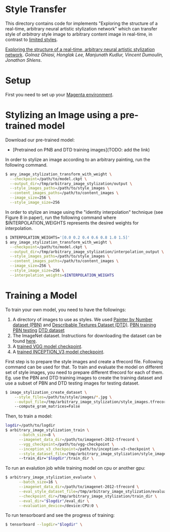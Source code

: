 # Style Transfer

This directory contains code for implements "Exploring the structure of
a real-time, arbitrary neural artistic stylization network" which can
transfer style of *arbitrary* style image to arbitrary content image in
real-time, in contrast to [limited styles](https://arxiv.org/abs/1610.07629).

[Exploring the structure of a real-time, arbitrary neural artistic stylization network](https://arxiv.org/abs/1705.06830). *Golnaz Ghiasi, Honglak Lee, Manjunath Kudlur, Vincent Dumoulin, Jonathon Shlens*.


# Setup
First you need to set up your [Magenta environment](/README.md).

# Stylizing an Image using a pre-trained model
Download our pre-trained model:

* [Pretrained on PNB and DTD training images](TODO: add the link)


In order to stylize an image according to an arbitrary painting, run the
following command.

```bash
$ any_image_stylization_transform_with_weight \
  --checkpoint=/path/to/model.ckpt \
  --output_dir=/tmp/arbitrary_image_stylization/output \
  --style_images_paths=/path/to/style_images \
  --content_images_paths=/path/to/content_images \
  --image_size=256 \
  --style_image_size=256
```

In order to stylize an image using the "identity interpolation" technique (see
Figure 8 in paper), run the following command where $INTERPOLATION_WEIGHTS
represents the desired weights for interpolation.

```bash
$ INTERPOLATION_WEIGHTS='[0.0 0.2 0.4 0.6 0.8 1.0 1.5]'
$ any_image_stylization_transform_with_weight \
  --checkpoint=/path/to/model.ckpt \
  --output_dir=/tmp/arbitrary_image_stylization/interpolation_output \
  --style_images_paths=/path/to/style_images \
  --content_images_paths=/path/to/content_images \
  --image_size=256 \
  --style_image_size=256 \
  --interpolation_weights=$INTERPOLATION_WEIGHTS
```

# Training a Model
To train your own model, you need to have the followings:

1. A directory of images to use as styles. We used [Painter by Number dataset
   (PBN)](https://www.kaggle.com/c/painter-by-numbers) and
   [Describable Textures Dataset (DTD)](https://www.robots.ox.ac.uk/~vgg/data/dtd/).
   [PBN training](https://github.com/zo7/painter-by-numbers/releases/download/data-v1.0/train.tgz)
   [PBN testing](https://github.com/zo7/painter-by-numbers/releases/download/data-v1.0/test.tgz)
   [DTD dataset](https://www.robots.ox.ac.uk/~vgg/data/dtd/download/dtd-r1.0.1.tar.gz)
2. The ImageNet dataset. Instructions for downloading the dataset can be found
   [here](https://github.com/tensorflow/models/tree/master/inception#getting-started).
3. A [trained VGG model checkpoint](http://download.tensorflow.org/models/vgg_16_2016_08_28.tar.gz).
4. A [trained INCEPTION\_V3 model
   checkpoint](http://download.tensorflow.org/models/inception_v3_2016_08_28.tar.gz).

First step is to prepare the style images and create a tfrecord file.
Following command can be used for that.
To train and evaluate the model on different set of style images, you need
to prepare different tfrecord for each of them. Eg. use the PBN and DTD
training images to create the training dataset and use a subset of PBN
and DTD testing images for testing dataset.

```bash
$ image_stylization_create_dataset \
    --style_files=/path/to/style/images/*.jpg \
    --output_file=/tmp/arbitrary_image_stylization/style_images.tfrecord
    --compute_gram_matrices=False
```

Then, to train a model:

```bash
logdir=/path/to/logdir
$ arbitrary_image_stylization_train \
      --batch_size=8 \
      --imagenet_data_dir=/path/to/imagenet-2012-tfrecord \
      --vgg_checkpoint=/path/to/vgg-checkpoint \
      --inception_v3_checkpoint=/path/to/inception-v3-checkpoint \
      --style_dataset_file=/tmp/arbitrary_image_stylization/style_images.tfrecord
      --train_dir="$logdir"/train_dir \
```

To run an evalution job while training model on cpu or another gpu:

```bash
$ arbitrary_image_stylization_evaluate \
      --batch_size=16 \
      --imagenet_data_dir=/path/to/imagenet-2012-tfrecord \
      --eval_style_dataset_file=/tmp/arbitrary_image_stylization/evaluation_style_images.tfrecord \
      --checkpoint_dir=/tmp/arbitrary_image_stylization/train_dir \
      --eval_dir="$logdir"/eval_dir \
      --evaluation_device=/device:CPU:0 \
```

To run tensorboard and see the progress of training:

```bash
$ tensorboard --logdir="$logdir" \
```

